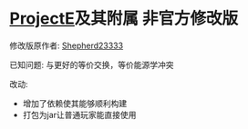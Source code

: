 # [ProjectE](https://github.com/sinkillerj/ProjectE)及其附属 非官方修改版
  修改版原作者: [Shepherd23333](https://github.com/Shepherd23333)
  
  已知问题: 
  与更好的等价交换，等价能源学冲突

改动:
* 增加了依赖使其能够顺利构建
* 打包为jar让普通玩家能直接使用


